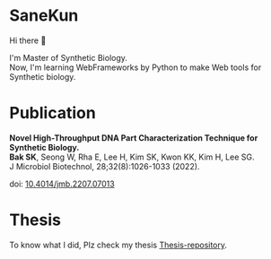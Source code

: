 # SaneKun

Hi there 👋  

I'm Master of Synthetic Biology.  
Now, I'm learning WebFrameworks by Python to make Web tools for Synthetic biology.  


# Publication
**Novel High-Throughput DNA Part Characterization Technique for Synthetic Biology.**  
**Bak SK**, Seong W, Rha E, Lee H, Kim SK, Kwon KK, Kim H, Lee SG.                    
J Microbiol Biotechnol, 28;32(8):1026-1033 (2022). 

doi: [10.4014/jmb.2207.07013](https://doi.org/10.4014/jmb.2207.07013)

# Thesis

To know what I did, Plz check my thesis [Thesis-repository](https://github.com/Lelp27/HT-techniques-synbio).  
